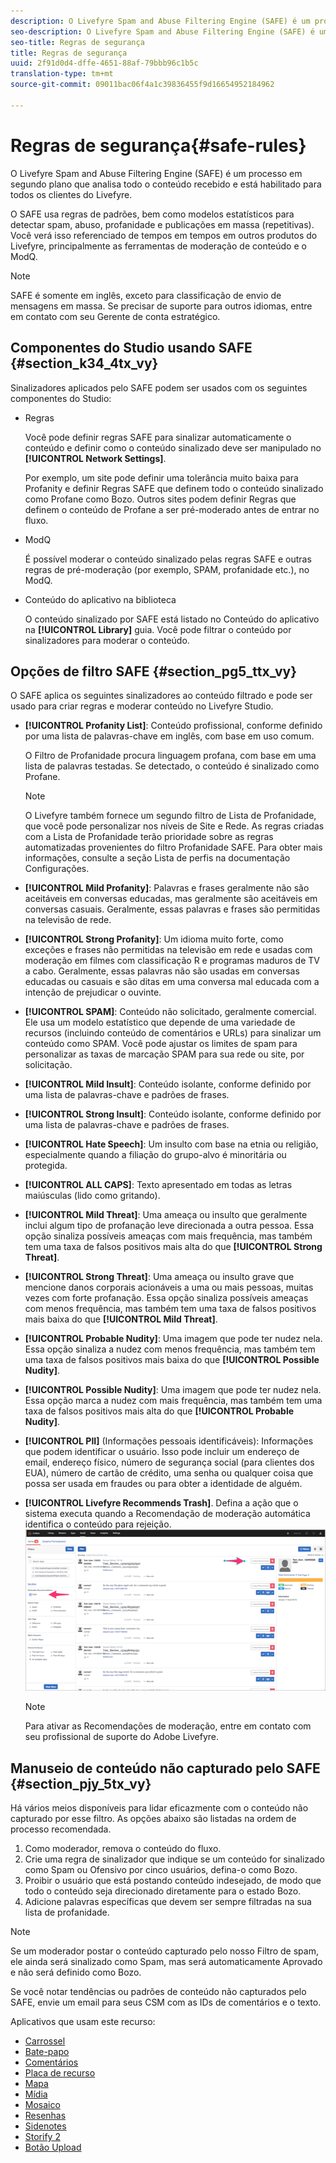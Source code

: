 ```yaml
---
description: O Livefyre Spam and Abuse Filtering Engine (SAFE) é um processo em segundo plano que analisa todo o conteúdo recebido e está habilitado para todos os clientes do Livefyre.
seo-description: O Livefyre Spam and Abuse Filtering Engine (SAFE) é um processo em segundo plano que analisa todo o conteúdo recebido e está habilitado para todos os clientes do Livefyre.
seo-title: Regras de segurança
title: Regras de segurança
uuid: 2f91d0d4-dffe-4651-88af-79bbb96c1b5c
translation-type: tm+mt
source-git-commit: 09011bac06f4a1c39836455f9d16654952184962

---
```



# Regras de segurança{#safe-rules}

O Livefyre Spam and Abuse Filtering Engine (SAFE) é um processo em segundo plano que analisa todo o conteúdo recebido e está habilitado para todos os clientes do Livefyre.



O SAFE usa regras de padrões, bem como modelos estatísticos para detectar spam, abuso, profanidade e publicações em massa (repetitivas). Você verá isso referenciado de tempos em tempos em outros produtos do Livefyre, principalmente as ferramentas de moderação de conteúdo e o ModQ.

>[!NOTE]
>
>SAFE é somente em inglês, exceto para classificação de envio de mensagens em massa. Se precisar de suporte para outros idiomas, entre em contato com seu Gerente de conta estratégico.

## Componentes do Studio usando SAFE {#section_k34_4tx_vy}

Sinalizadores aplicados pelo SAFE podem ser usados com os seguintes componentes do Studio:

* Regras

   Você pode definir regras SAFE para sinalizar automaticamente o conteúdo e definir como o conteúdo sinalizado deve ser manipulado no **[!UICONTROL Network Settings]**.

   Por exemplo, um site pode definir uma tolerância muito baixa para Profanity e definir Regras SAFE que definem todo o conteúdo sinalizado como Profane como Bozo. Outros sites podem definir Regras que definem o conteúdo de Profane a ser pré-moderado antes de entrar no fluxo.

* ModQ

   É possível moderar o conteúdo sinalizado pelas regras SAFE e outras regras de pré-moderação (por exemplo, SPAM, profanidade etc.), no ModQ.

* Conteúdo do aplicativo na biblioteca

   O conteúdo sinalizado por SAFE está listado no Conteúdo do aplicativo na **[!UICONTROL Library]** guia. Você pode filtrar o conteúdo por sinalizadores para moderar o conteúdo.

## Opções de filtro SAFE {#section_pg5_ttx_vy}

O SAFE aplica os seguintes sinalizadores ao conteúdo filtrado e pode ser usado para criar regras e moderar conteúdo no Livefyre Studio.

* **[!UICONTROL Profanity List]**: Conteúdo profissional, conforme definido por uma lista de palavras-chave em inglês, com base em uso comum.

   O Filtro de Profanidade procura linguagem profana, com base em uma lista de palavras testadas. Se detectado, o conteúdo é sinalizado como Profane.

   >[!NOTE]
   >
   >O Livefyre também fornece um segundo filtro de Lista de Profanidade, que você pode personalizar nos níveis de Site e Rede. As regras criadas com a Lista de Profanidade terão prioridade sobre as regras automatizadas provenientes do filtro Profanidade SAFE. Para obter mais informações, consulte a seção Lista de perfis na documentação Configurações.

* **[!UICONTROL Mild Profanity]**: Palavras e frases geralmente não são aceitáveis em conversas educadas, mas geralmente são aceitáveis em conversas casuais. Geralmente, essas palavras e frases são permitidas na televisão de rede.
* **[!UICONTROL Strong Profanity]**: Um idioma muito forte, como exceções e frases não permitidas na televisão em rede e usadas com moderação em filmes com classificação R e programas maduros de TV a cabo. Geralmente, essas palavras não são usadas em conversas educadas ou casuais e são ditas em uma conversa mal educada com a intenção de prejudicar o ouvinte.
* **[!UICONTROL SPAM]**: Conteúdo não solicitado, geralmente comercial. Ele usa um modelo estatístico que depende de uma variedade de recursos (incluindo conteúdo de comentários e URLs) para sinalizar um conteúdo como SPAM. Você pode ajustar os limites de spam para personalizar as taxas de marcação SPAM para sua rede ou site, por solicitação.
* **[!UICONTROL Mild Insult]**: Conteúdo isolante, conforme definido por uma lista de palavras-chave e padrões de frases.
* **[!UICONTROL Strong Insult]**: Conteúdo isolante, conforme definido por uma lista de palavras-chave e padrões de frases.
* **[!UICONTROL Hate Speech]**: Um insulto com base na etnia ou religião, especialmente quando a filiação do grupo-alvo é minoritária ou protegida.
* **[!UICONTROL ALL CAPS]**: Texto apresentado em todas as letras maiúsculas (lido como gritando).
* **[!UICONTROL Mild Threat]**: Uma ameaça ou insulto que geralmente inclui algum tipo de profanação leve direcionada a outra pessoa. Essa opção sinaliza possíveis ameaças com mais frequência, mas também tem uma taxa de falsos positivos mais alta do que **[!UICONTROL Strong Threat]**.

* **[!UICONTROL Strong Threat]**: Uma ameaça ou insulto grave que mencione danos corporais acionáveis a uma ou mais pessoas, muitas vezes com forte profanação. Essa opção sinaliza possíveis ameaças com menos frequência, mas também tem uma taxa de falsos positivos mais baixa do que **[!UICONTROL Mild Threat]**.

* **[!UICONTROL Probable Nudity]**: Uma imagem que pode ter nudez nela. Essa opção sinaliza a nudez com menos frequência, mas também tem uma taxa de falsos positivos mais baixa do que **[!UICONTROL Possible Nudity]**.

* **[!UICONTROL Possible Nudity]**: Uma imagem que pode ter nudez nela. Essa opção marca a nudez com mais frequência, mas também tem uma taxa de falsos positivos mais alta do que **[!UICONTROL Probable Nudity]**.

* **[!UICONTROL PII]** (Informações pessoais identificáveis): Informações que podem identificar o usuário. Isso pode incluir um endereço de email, endereço físico, número de segurança social (para clientes dos EUA), número de cartão de crédito, uma senha ou qualquer coisa que possa ser usada em fraudes ou para obter a identidade de alguém.
* **[!UICONTROL Livefyre Recommends Trash]**. Defina a ação que o sistema executa quando a Recomendação de moderação automática identifica o conteúdo para rejeição.  ![](assets/mod_reco1.png)

   >[!NOTE]
   >
   >Para ativar as Recomendações de moderação, entre em contato com seu profissional de suporte do Adobe Livefyre.

## Manuseio de conteúdo não capturado pelo SAFE {#section_pjy_5tx_vy}

Há vários meios disponíveis para lidar eficazmente com o conteúdo não capturado por esse filtro. As opções abaixo são listadas na ordem de processo recomendada.

1. Como moderador, remova o conteúdo do fluxo.
1. Crie uma regra de sinalizador que indique se um conteúdo for sinalizado como Spam ou Ofensivo por cinco usuários, defina-o como Bozo.
1. Proibir o usuário que está postando conteúdo indesejado, de modo que todo o conteúdo seja direcionado diretamente para o estado Bozo.
1. Adicione palavras específicas que devem ser sempre filtradas na sua lista de profanidade.

>[!NOTE]
>
>Se um moderador postar o conteúdo capturado pelo nosso Filtro de spam, ele ainda será sinalizado como Spam, mas será automaticamente Aprovado e não será definido como Bozo.

Se você notar tendências ou padrões de conteúdo não capturados pelo SAFE, envie um email para seus CSM com as IDs de comentários e o texto.



Aplicativos que usam este recurso:

* [Carrossel](/help/using/c-about-apps/c-carousel-app/c-carousel-app.md#c_carousel_app)
* [Bate-papo](/help/using/c-about-apps/c-chat-app/c-chat-app.md#c_chat_app)
* [Comentários](/help/using/c-about-apps/c-comments/c-comments.md)
* [Placa de recurso](/help/using/c-about-apps/c-feature-card-app/c-feature-card-app.md#c_feature_card_app)
* [Mapa](/help/using/c-about-apps/c-map-app/c-map-app.md#c_map_app)
* [Mídia](/help/using/c-about-apps/c-media-wall-app/c-media-wall-app.md#c_media_wall_app)
* [Mosaico](/help/using/c-about-apps/c-mosaic-app/c-mosaic-app.md#c_mosaic_app)
* [Resenhas](/help/using/c-about-apps/c-reviews-app/c-reviews-app.md#c_reviews_app)
* [Sidenotes](/help/using/c-about-apps/c-sidenotes-app/c-sidenotes-app.md#c_sidenotes_app)
* [Storify 2](/help/using/c-about-apps/c-storify2/c-storify2.md#c_storify2)
* [Botão Upload](/help/using/c-about-apps/c-upload-button-app/c-upload-button-app.md#c_upload_button_app)

